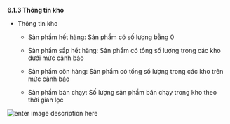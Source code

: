 **6.1.3	Thông tin kho**

- Thông tin kho
   
   + Sản phẩm hết hàng: Sản phẩm có số lượng bằng 0
   
   + Sản phẩm sắp hết hàng: Sản phẩm có tổng số lượng trong các kho dưới mức cảnh báo
   
   + Sản phẩm còn hàng: Sản phẩm có tổng số lượng trong các kho trên mức cảnh báo
   
   + Sản phẩm bán chạy: Số lượng sản phẩm bán chạy trong kho theo thời gian lọc
  
![enter image description here](https://static8.muarecdn.com/original/muare/images/2021/04/09/5908945_screenshot-123.png)

